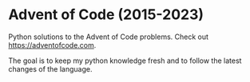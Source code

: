 
# Advent of Code (2015-2023)
Python solutions to the Advent of Code problems.
Check out https://adventofcode.com.

<!-- <a href="https://adventofcode.com"><img src="2023/calendar.svg" width="80%" /></a> -->

The goal is to keep my python knowledge fresh and to follow the latest changes of the language.